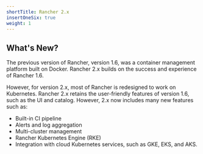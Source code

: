 ```yaml
---
shortTitle: Rancher 2.x
insertOneSix: true
weight: 1
---
```


## What's New?

The previous version of Rancher, version 1.6, was a container management platform built on Docker. Rancher 2.x builds on the success and experience of Rancher 1.6.

However, for version 2.x, most of Rancher is redesigned to work on Kubernetes. Rancher 2.x retains the user-friendly features of version 1.6, such as the UI and catalog. However, 2.x now includes many new features such as:

- Built-in CI pipeline
- Alerts and log aggregation
- Multi-cluster management
- Rancher Kubernetes Engine (RKE)
- Integration with cloud Kubernetes services, such as GKE, EKS, and AKS.

